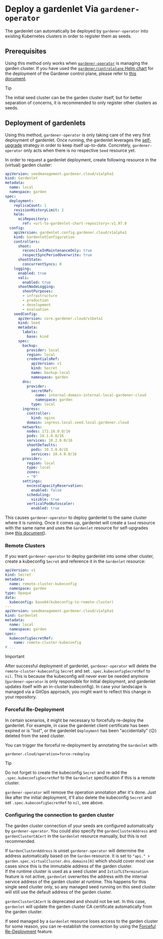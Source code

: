 # Deploy a gardenlet Via `gardener-operator`

The gardenlet can automatically be deployed by `gardener-operator` into existing Kubernetes clusters in order to register them as seeds.

## Prerequisites

Using this method only works when [`gardener-operator`](../concepts/operator.md) is managing the garden cluster.
If you have used the [`gardener/controlplane` Helm chart](../../charts/gardener/controlplane) for the deployment of the Gardener control plane, please refer to [this document](deploy_gardenlet_manually.md).

> [!TIP]
> The initial seed cluster can be the garden cluster itself, but for better separation of concerns, it is recommended to only register other clusters as seeds.

## Deployment of gardenlets

Using this method, `gardener-operator` is only taking care of the very first deployment of gardenlet.
Once running, the gardenlet leverages the [self-upgrade](deploy_gardenlet_manually.md#self-upgrades) strategy in order to keep itself up-to-date.
Concretely, `gardener-operator` only acts when there is no respective `Seed` resource yet.

In order to request a gardenlet deployment, create following resource in the (virtual) garden cluster:

```yaml
apiVersion: seedmanagement.gardener.cloud/v1alpha1
kind: Gardenlet
metadata:
  name: local
  namespace: garden
spec:
  deployment:
    replicaCount: 1
    revisionHistoryLimit: 2
    helm:
      ociRepository:
        ref: <url-to-gardenlet-chart-repository>:v1.97.0
  config:
    apiVersion: gardenlet.config.gardener.cloud/v1alpha1
    kind: GardenletConfiguration
    controllers:
      shoot:
        reconcileInMaintenanceOnly: true
        respectSyncPeriodOverwrite: true
      shootState:
        concurrentSyncs: 0
    logging:
      enabled: true
      vali:
        enabled: true
      shootNodeLogging:
        shootPurposes:
        - infrastructure
        - production
        - development
        - evaluation
    seedConfig:
      apiVersion: core.gardener.cloud/v1beta1
      kind: Seed
      metadata:
        labels:
          base: kind
      spec:
        backup:
          provider: local
          region: local
          credentialsRef:
            apiVersion: v1
            kind: Secret
            name: backup-local
            namespace: garden
        dns:
          provider:
            secretRef:
              name: internal-domain-internal-local-gardener-cloud
              namespace: garden
            type: local
        ingress:
          controller:
            kind: nginx
          domain: ingress.local.seed.local.gardener.cloud
        networks:
          nodes: 172.18.0.0/16
          pods: 10.1.0.0/16
          services: 10.2.0.0/16
          shootDefaults:
            pods: 10.3.0.0/16
            services: 10.4.0.0/16
        provider:
          region: local
          type: local
          zones:
          - "0"
        settings:
          excessCapacityReservation:
            enabled: false
          scheduling:
            visible: true
          verticalPodAutoscaler:
            enabled: true
```

This causes `gardener-operator` to deploy gardenlet to the same cluster where it is running.
Once it comes up, gardenlet will create a `Seed` resource with the same name and uses the `Gardenlet` resource for self-upgrades (see [this document](deploy_gardenlet_manually.md#self-upgrades)).

### Remote Clusters

If you want `gardener-operator` to deploy gardenlet into some other cluster, create a kubeconfig `Secret` and reference it in the `Gardenlet` resource:

```yaml
apiVersion: v1
kind: Secret
metadata:
  name: remote-cluster-kubeconfig
  namespace: garden
type: Opaque
data:
  kubeconfig: base64(kubeconfig-to-remote-cluster)
---
apiVersion: seedmanagement.gardener.cloud/v1alpha1
kind: Gardenlet
metadata:
  name: local
  namespace: garden
spec:
  kubeconfigSecretRef:
    name: remote-cluster-kubeconfig
# ...
```
> [!IMPORTANT]
> After successful deployment of gardenlet, `gardener-operator` will delete the `remote-cluster-kubeconfig` `Secret` and set `.spec.kubeconfigSecretRef` to `nil`.
> This is because the kubeconfig will never ever be needed anymore (`gardener-operator` is only responsible for initial deployment, and gardenlet updates itself with an in-cluster kubeconfig).
> In case your landscape is managed via a GitOps approach, you might want to reflect this change in your repository.

### Forceful Re-Deployment

In certain scenarios, it might be necessary to forcefully re-deploy the gardenlet.
For example, in case the gardenlet client certificate has been expired or is "lost", or the gardenlet `Deployment` has been "accidentally" (😉) deleted from the seed cluster.

You can trigger the forceful re-deployment by annotating the `Gardenlet` with

```
gardener.cloud/operation=force-redeploy
```

> [!TIP]
> Do not forget to create the kubeconfig `Secret` and re-add the `.spec.kubeconfigSecretRef` to the `Gardenlet` specification if this is a remote cluster.

`gardener-operator` will remove the operation annotation after it's done.
Just like after the initial deployment, it'll also delete the kubeconfig `Secret` and set `.spec.kubeconfigSecretRef` to `nil`, see above.

### Configuring the connection to garden cluster
The garden cluster connection of your seeds are configured automatically by `gardener-operator`.
You could also specify the `gardenClusterAddress` and `gardenClusterCACert` in the `Gardenlet` resource manually, but this is not recommended.

If `GardenClusterAddress` is unset `gardener-operator` will determine the address automatically based on the `Garden` resource.
It is set to `"api." + garden.spec.virtualCluster.dns.domains[0]` which should cover most use cases since this is the immutable address of the garden cluster.  
If the runtime cluster is used as a seed cluster and `IstioTLSTermination` feature is not active, `gardenlet` overwrites the address with the internal service address of the garden cluster at runtime.
This happens for this single seed cluster only, so any managed seed running on this seed cluster will still use the default address of the garden cluster.

`gardenClusterCACert` is deprecated and should not be set. In this case, `gardenlet` will update the garden cluster CA certificate automatically from the garden cluster.

If seed managed by a `Gardenlet` resource loses access to the garden cluster for some reason, you can re-establish the connection by using the [Forceful Re-Deployment](#forceful-re-deployment) feature.
